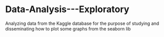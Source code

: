 # Data-Analysis---Exploratory
Analyzing data from the Kaggle database for the purpose of studying and disseminating how to plot some graphs from the seaborn lib
